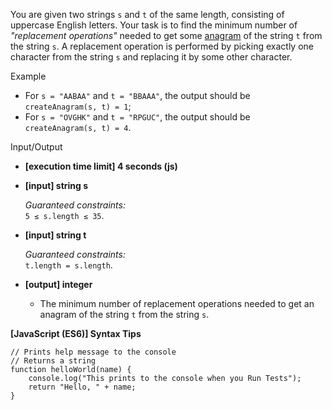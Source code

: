 You are given two strings `s` and `t` of the same length, consisting of uppercase English
letters. Your task is to find the minimum number of _"replacement operations"_ needed to
get some [anagram](keyword://anagram) of the string `t` from the string `s`. A replacement
operation is performed by picking exactly one character from the string `s` and replacing
it by some other character.

Example

- For `s = "AABAA"` and `t = "BBAAA"`, the output should be  
  `createAnagram(s, t) = 1`;
- For `s = "OVGHK"` and `t = "RPGUC"`, the output should be  
  `createAnagram(s, t) = 4`.

Input/Output

- **\[execution time limit\] 4 seconds (js)**

- **\[input\] string s**

  _Guaranteed constraints:_  
  `5 ≤ s.length ≤ 35`.

- **\[input\] string t**

  _Guaranteed constraints:_  
  `t.length = s.length`.

- **\[output\] integer**

  - The minimum number of replacement operations needed to get an anagram of the string
    `t` from the string `s`.

**\[JavaScript (ES6)\] Syntax Tips**

    // Prints help message to the console
    // Returns a string
    function helloWorld(name) {
        console.log("This prints to the console when you Run Tests");
        return "Hello, " + name;
    }

